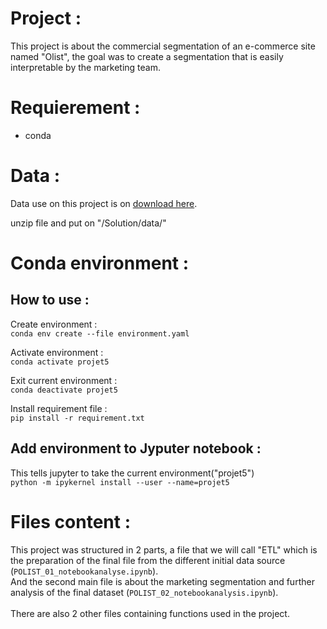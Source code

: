 # Project :

This project is about the commercial segmentation of an e-commerce site named "Olist", the goal was to create a segmentation that is easily interpretable by the marketing team.


# Requierement :

- conda

# Data :

Data use on this project is on <a href="https://www.kaggle.com/olistbr/brazilian-ecommerce/download">download here</a>.<br>

unzip file and put on "/Solution/data/"


# Conda environment :

## How to use :

Create environment : <br>
`conda env create --file environment.yaml` <br>

Activate environment : <br>
`conda activate projet5`<br>

Exit current environment : <br>
`conda deactivate projet5`

Install requirement file :<br>
`pip install -r requirement.txt`


## Add environment to Jyputer notebook :

This tells jupyter to take the current environment("projet5")<br>
`python -m ipykernel install --user --name=projet5`

# Files content :

This project was structured in 2 parts, a file that we will call "ETL" which is the preparation of the final file from the different initial data source (`POLIST_01_notebookanalyse.ipynb`).<br>
And the second main file is about the marketing segmentation and further analysis of the final dataset (`POLIST_02_notebookanalysis.ipynb`).<br>
<br>
There are also 2 other files containing functions used in the project.
